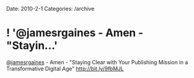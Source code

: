 Date: 2010-2-1
Categories: /archive

# ! '@jamesrgaines - Amen - "Stayin...'

@<a href="http://twitter.com/jamesrgaines" class="aktt_username">jamesrgaines</a> - Amen - "Staying Clear with Your Publishing Mission in a Transformative Digital Age"  <a href="http://bit.ly/9fbMJL" rel="nofollow">http://bit.ly/9fbMJL</a>
